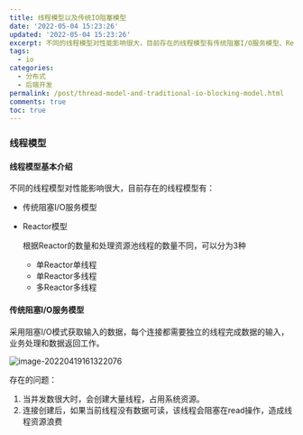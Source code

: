 ```yaml
---
title: 线程模型以及传统IO阻塞模型
date: '2022-05-04 15:23:26'
updated: '2022-05-04 15:23:26'
excerpt: 不同的线程模型对性能影响很大，目前存在的线程模型有传统阻塞I/O服务模型、Reactor模型等。
tags:
  - io
categories:
  - 分布式
  - 后端开发
permalink: /post/thread-model-and-traditional-io-blocking-model.html
comments: true
toc: true
---
```

### 线程模型

#### 线程模型基本介绍

不同的线程模型对性能影响很大，目前存在的线程模型有：

- 传统阻塞I/O服务模型

- Reactor模型

  根据Reactor的数量和处理资源池线程的数量不同，可以分为3种

  - 单Reactor单线程
  - 单Reactor多线程
  - 多Reactor多线程

#### 传统阻塞I/O服务模型

采用阻塞I/O模式获取输入的数据，每个连接都需要独立的线程完成数据的输入，业务处理和数据返回工作。

![image-20220419161322076](https://img1.terwer.space/image-20220419161322076.png)

存在的问题：

1. 当并发数很大时，会创建大量线程，占用系统资源。
2. 连接创建后，如果当前线程没有数据可读，该线程会阻塞在read操作，造成线程资源浪费